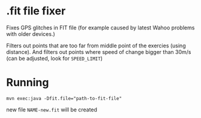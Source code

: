 # .fit file fixer

Fixes GPS glitches in FIT file (for example caused by latest Wahoo problems with older devices.)

Filters out points that are too far from middle point of the exercies (using distance).
And filters out points where speed of change bigger than 30m/s (can be adjusted, look for `SPEED_LIMIT`)

# Running
`mvn exec:java -Dfit.file="path-to-fit-file"`


new file `NAME-new.fit` will be created
